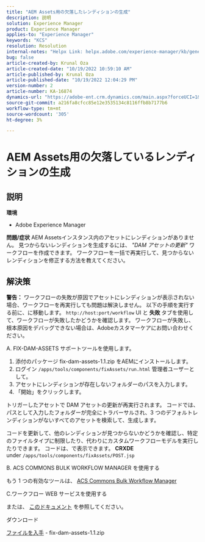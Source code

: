 ```yaml
---
title: "AEM Assets用の欠落したレンディションの生成"
description: 説明
solution: Experience Manager
product: Experience Manager
applies-to: "Experience Manager"
keywords: "KCS"
resolution: Resolution
internal-notes: "Helpx Link: helpx.adobe.com/experience-manager/kb/generating-the-missing-renditions-for-aem-assets.html"
bug: false
article-created-by: Krunal Oza
article-created-date: "10/19/2022 10:59:10 AM"
article-published-by: Krunal Oza
article-published-date: "10/19/2022 12:04:29 PM"
version-number: 2
article-number: KA-16874
dynamics-url: "https://adobe-ent.crm.dynamics.com/main.aspx?forceUCI=1&pagetype=entityrecord&etn=knowledgearticle&id=3bcd410e-9d4f-ed11-bba2-00224808679b"
source-git-commit: a216fa8cfcc85e12e3535134c8116ffb8b7177b6
workflow-type: tm+mt
source-wordcount: '305'
ht-degree: 3%

---
```


# AEM Assets用の欠落しているレンディションの生成

## 説明

<b>環境</b>
- Adobe Experience Manager



<b>問題/症状</b>
AEM Assetsインスタンス内のアセットにレンディションがありません。 見つからないレンディションを生成するには、 *&quot;DAM アセットの更新&quot;* ワークフローを作成できます。 ワークフローを一括で再実行して、見つからないレンディションを修正する方法を教えてください。


## 解決策


<b>警告：</b> ワークフローの失敗が原因でアセットにレンディションが表示されない場合、ワークフローを再実行しても問題は解決しません。 以下の手順を実行する前に、に移動します。 `http://host:port/workflow` UI と <b>失敗 </b>タブを使用して、ワークフローが失敗したかどうかを確認します。 ワークフローが失敗し、根本原因をデバッグできない場合は、Adobeカスタマーケアにお問い合わせください。

A. FIX-DAM-ASSETS サポートツールを使用します。

1. 添付のパッケージ fix-dam-assets-1.1.zip をAEMにインストールします。
2. ログイン `/apps/tools/components/fixAssets/run.html` 管理者ユーザーとして。
3. アセットにレンディションが存在しないフォルダーのパスを入力します。
4. 「開始」をクリックします。


トリガーしたアセットで DAM アセットの更新が再実行されます。 コードでは、パスとして入力したフォルダーが完全にトラバーサルされ、3 つのデフォルトレンディションがないすべてのアセットを検索して、生成します。

コードを更新して、他のレンディションが見つからないかどうかを確認し、特定のファイルタイプに制限したり、代わりにカスタムワークフローモデルを実行したりできます。 コードは、で表示できます。 <b>CRXDE </b>under `/apps/tools/components/fixAssets/POST.jsp`



B. ACS COMMONS BULK WORKFLOW MANAGER を使用する

もう 1 つの有効なツールは、 [ACS Commons Bulk Workflow Manager](https://adobe-consulting-services.github.io/acs-aem-commons/features/bulk-workflow-manager/index.html)



C.ワークフロー WEB サービスを使用する

または、 [このドキュメント](https://helpx.adobe.com/experience-manager/6-2/sites/developing/using/wf-program-interaction.html#Creating,%20Reading%20or%20Deleting%20Workflow%20Models) を参照してください。

ダウンロード

[ファイルを入手](https://helpx.adobe.com/content/dam/help/en/experience-manager/kb/generating-the-missing-renditions-for-aem-assets/_jcr_content/main-pars/download_section/download-1/fix-dam-assets-11.zip "fix-dam-assets-1.1.zip") - fix-dam-assets-1.1.zip
